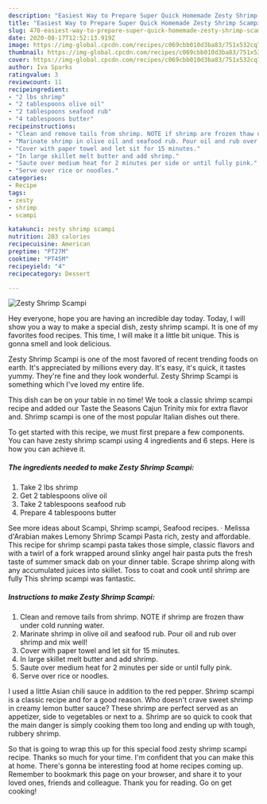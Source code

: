 ```yaml
---
description: "Easiest Way to Prepare Super Quick Homemade Zesty Shrimp Scampi"
title: "Easiest Way to Prepare Super Quick Homemade Zesty Shrimp Scampi"
slug: 478-easiest-way-to-prepare-super-quick-homemade-zesty-shrimp-scampi
date: 2020-08-17T12:52:13.919Z
image: https://img-global.cpcdn.com/recipes/c069cbb010d3ba83/751x532cq70/zesty-shrimp-scampi-recipe-main-photo.jpg
thumbnail: https://img-global.cpcdn.com/recipes/c069cbb010d3ba83/751x532cq70/zesty-shrimp-scampi-recipe-main-photo.jpg
cover: https://img-global.cpcdn.com/recipes/c069cbb010d3ba83/751x532cq70/zesty-shrimp-scampi-recipe-main-photo.jpg
author: Iva Sparks
ratingvalue: 3
reviewcount: 11
recipeingredient:
- "2 lbs shrimp"
- "2 tablespoons olive oil"
- "2 tablespoons seafood rub"
- "4 tablespoons butter"
recipeinstructions:
- "Clean and remove tails from shrimp. NOTE if shrimp are frozen thaw under cold running water."
- "Marinate shrimp in olive oil and seafood rub. Pour oil and rub over shrimp and mix well!"
- "Cover with paper towel and let sit for 15 minutes."
- "In large skillet melt butter and add shrimp."
- "Saute over medium heat for 2 minutes per side or until fully pink."
- "Serve over rice or noodles."
categories:
- Recipe
tags:
- zesty
- shrimp
- scampi

katakunci: zesty shrimp scampi 
nutrition: 203 calories
recipecuisine: American
preptime: "PT27M"
cooktime: "PT45M"
recipeyield: "4"
recipecategory: Dessert

---
```



![Zesty Shrimp Scampi](https://img-global.cpcdn.com/recipes/c069cbb010d3ba83/751x532cq70/zesty-shrimp-scampi-recipe-main-photo.jpg)

Hey everyone, hope you are having an incredible day today. Today, I will show you a way to make a special dish, zesty shrimp scampi. It is one of my favorites food recipes. This time, I will make it a little bit unique. This is gonna smell and look delicious.

Zesty Shrimp Scampi is one of the most favored of recent trending foods on earth. It's appreciated by millions every day. It's easy, it's quick, it tastes yummy. They're fine and they look wonderful. Zesty Shrimp Scampi is something which I've loved my entire life.

This dish can be on your table in no time! We took a classic shrimp scampi recipe and added our Taste the Seasons Cajun Trinity mix for extra flavor and. Shrimp scampi is one of the most popular Italian dishes out there.


To get started with this recipe, we must first prepare a few components. You can have zesty shrimp scampi using 4 ingredients and 6 steps. Here is how you can achieve it.

<!--inarticleads1-->

##### The ingredients needed to make Zesty Shrimp Scampi:

1. Take 2 lbs shrimp
1. Get 2 tablespoons olive oil
1. Take 2 tablespoons seafood rub
1. Prepare 4 tablespoons butter


See more ideas about Scampi, Shrimp scampi, Seafood recipes. · Melissa d&#39;Arabian makes Lemony Shrimp Scampi Pasta rich, zesty and affordable. This recipe for shrimp scampi pasta takes those simple, classic flavors and with a twirl of a fork wrapped around slinky angel hair pasta puts the fresh taste of summer smack dab on your dinner table. Scrape shrimp along with any accumulated juices into skillet. Toss to coat and cook until shrimp are fully This shrimp scampi was fantastic. 

<!--inarticleads2-->

##### Instructions to make Zesty Shrimp Scampi:

1. Clean and remove tails from shrimp. NOTE if shrimp are frozen thaw under cold running water.
1. Marinate shrimp in olive oil and seafood rub. Pour oil and rub over shrimp and mix well!
1. Cover with paper towel and let sit for 15 minutes.
1. In large skillet melt butter and add shrimp.
1. Saute over medium heat for 2 minutes per side or until fully pink.
1. Serve over rice or noodles.


I used a little Asian chili sauce in addition to the red pepper. Shrimp scampi is a classic recipe and for a good reason. Who doesn&#39;t crave sweet shrimp in creamy lemon butter sauce? These shrimp are perfect served as an appetizer, side to vegetables or next to a. Shrimp are so quick to cook that the main danger is simply cooking them too long and ending up with tough, rubbery shrimp. 

So that is going to wrap this up for this special food zesty shrimp scampi recipe. Thanks so much for your time. I'm confident that you can make this at home. There's gonna be interesting food at home recipes coming up. Remember to bookmark this page on your browser, and share it to your loved ones, friends and colleague. Thank you for reading. Go on get cooking!
